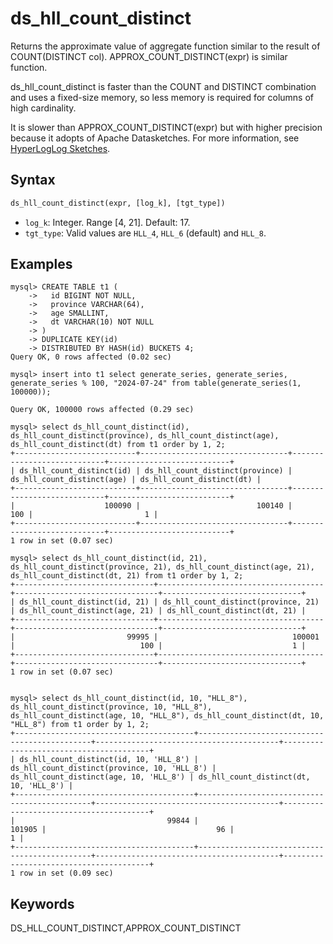 # ds_hll_count_distinct

Returns the approximate value of aggregate function similar to the result of COUNT(DISTINCT col). APPROX_COUNT_DISTINCT(expr) is similar function.

ds_hll_count_distinct is faster than the COUNT and DISTINCT combination and uses a fixed-size memory, so less memory is required for columns of high cardinality.

It is slower than APPROX_COUNT_DISTINCT(expr) but with higher precision because it adopts of Apache Datasketches. For more information, see [HyperLogLog Sketches](https://datasketches.apache.org/docs/HLL/HllSketches.html).

## Syntax

```Haskell
ds_hll_count_distinct(expr, [log_k], [tgt_type])
```
- `log_k`: Integer. Range [4, 21]. Default: 17.
- `tgt_type`: Valid values are `HLL_4`, `HLL_6` (default) and `HLL_8`.

## Examples

```plain text
mysql> CREATE TABLE t1 (
    ->   id BIGINT NOT NULL,
    ->   province VARCHAR(64),
    ->   age SMALLINT,
    ->   dt VARCHAR(10) NOT NULL
    -> )
    -> DUPLICATE KEY(id)
    -> DISTRIBUTED BY HASH(id) BUCKETS 4;
Query OK, 0 rows affected (0.02 sec)

mysql> insert into t1 select generate_series, generate_series, generate_series % 100, "2024-07-24" from table(generate_series(1, 100000));

Query OK, 100000 rows affected (0.29 sec)

mysql> select ds_hll_count_distinct(id), ds_hll_count_distinct(province), ds_hll_count_distinct(age), ds_hll_count_distinct(dt) from t1 order by 1, 2;
+---------------------------+---------------------------------+----------------------------+---------------------------+
| ds_hll_count_distinct(id) | ds_hll_count_distinct(province) | ds_hll_count_distinct(age) | ds_hll_count_distinct(dt) |
+---------------------------+---------------------------------+----------------------------+---------------------------+
|                    100090 |                          100140 |                        100 |                         1 |
+---------------------------+---------------------------------+----------------------------+---------------------------+
1 row in set (0.07 sec)

mysql> select ds_hll_count_distinct(id, 21), ds_hll_count_distinct(province, 21), ds_hll_count_distinct(age, 21), ds_hll_count_distinct(dt, 21) from t1 order by 1, 2;
+-------------------------------+-------------------------------------+--------------------------------+-------------------------------+
| ds_hll_count_distinct(id, 21) | ds_hll_count_distinct(province, 21) | ds_hll_count_distinct(age, 21) | ds_hll_count_distinct(dt, 21) |
+-------------------------------+-------------------------------------+--------------------------------+-------------------------------+
|                         99995 |                              100001 |                            100 |                             1 |
+-------------------------------+-------------------------------------+--------------------------------+-------------------------------+
1 row in set (0.07 sec)


mysql> select ds_hll_count_distinct(id, 10, "HLL_8"), ds_hll_count_distinct(province, 10, "HLL_8"), ds_hll_count_distinct(age, 10, "HLL_8"), ds_hll_count_distinct(dt, 10, "HLL_8") from t1 order by 1, 2;
+----------------------------------------+----------------------------------------------+-----------------------------------------+----------------------------------------+
| ds_hll_count_distinct(id, 10, 'HLL_8') | ds_hll_count_distinct(province, 10, 'HLL_8') | ds_hll_count_distinct(age, 10, 'HLL_8') | ds_hll_count_distinct(dt, 10, 'HLL_8') |
+----------------------------------------+----------------------------------------------+-----------------------------------------+----------------------------------------+
|                                  99844 |                                       101905 |                                      96 |                                      1 |
+----------------------------------------+----------------------------------------------+-----------------------------------------+----------------------------------------+
1 row in set (0.09 sec)

```

## Keywords

DS_HLL_COUNT_DISTINCT,APPROX_COUNT_DISTINCT
